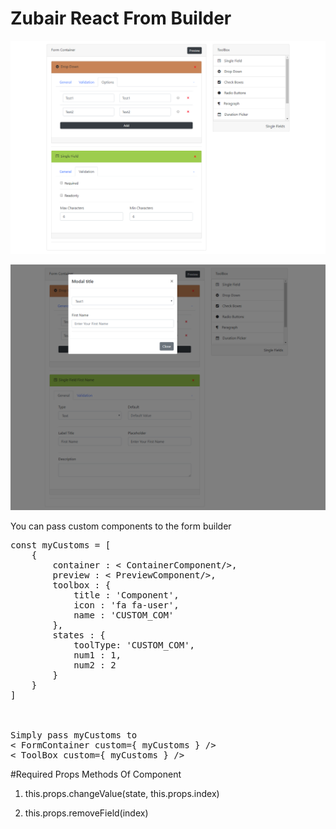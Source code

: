# Zubair React From Builder

![](zrfb-screenshot-1.png)

![](zrfb-screenshot-2.png)


You can pass custom components to the form builder
<pre>
const myCustoms = [
    {
        container : &lt ContainerComponent/&gt,
        preview : &lt PreviewComponent/&gt,
        toolbox : {
            title : 'Component',
            icon : 'fa fa-user',
            name : 'CUSTOM_COM'
        },
        states : {
            toolType: 'CUSTOM_COM',
            num1 : 1,
            num2 : 2
        }
    }
]



Simply pass myCustoms to
&lt FormContainer custom={ myCustoms } /&gt
&lt ToolBox custom={ myCustoms } /&gt
</pre>

#Required Props Methods Of Component

1. this.props.changeValue(state, this.props.index)

2. this.props.removeField(index)

